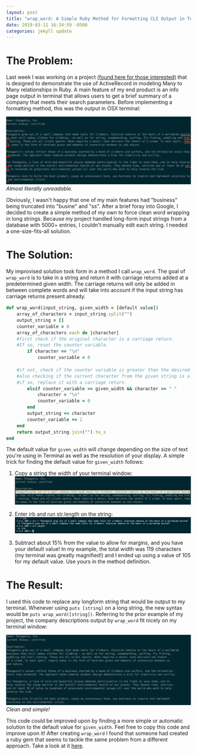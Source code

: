 ```yaml
---
layout: post
title: "wrap_word: A Simple Ruby Method for Formatting CLI Output in Terminal"
date: 2019-03-11 16:24:59 -0500
categories: jekyll update
---
```


# The Problem:

Last week I was working on a project [(found here for those interested)](https://github.com/EliLauff/b_corporation_searchable_database) that is designed to demonstrate the use of ActiveRecord in modeling Many to Many relationships in Ruby. A main feature of my end product is an info page output in terminal that allows users to get a brief summary of a company that meets their search parameters. Before implementing a formatting method, this was the output in OSX terminal:

![Ew. Gross.](/photos/Before_Photo.png)
_*Almost* literally unreadable._

Obviously, I wasn't happy that one of my main features had "business" being truncated into "busine" and "ss". After a brief foray into Google, I decided to create a simple method of my own to force clean word wrapping in long strings. Because my project handled long-form input strings from a database with 5000+ entries, I couldn't manually edit each string. I needed a one-size-fits-all solution.

# The Solution:

My improvised solution took form in a method I call `wrap_word`. The goal of `wrap_word` is to take in a string and return it with carriage returns added at a predetermined given width. The carriage returns will only be added in between complete words and will take into account if the input string has carriage returns present already.

```ruby
def wrap_word(input_string, given_width = [default value])
    array_of_characters = input_string.split("")
    output_string = []
    counter_variable = 0
    array_of_characters.each do |character|
    #first check if the original character is a carriage return.
    #If so, reset the counter variable.
        if character == "\n"
            counter_variable = 0

    #if not, check if the counter variable is greater than the desired width,
    #also checking if the current character from the given string is a space.
    #if so, replace it with a carriage return.
        elsif counter_variable >= given_width && character == " "
            character = "\n"
            counter_variable = 0
        end
        output_string << character
        counter_variable += 1
    end
    return output_string.join("").to_s
end
```

The default value for `given_width` will change depending on the size of text you're using in Terminal as well as the resolution of your display. A simple trick for finding the default value for `given_width` follows:

1. Copy a string the width of your terminal window:
   ![Copy String](/photos/Copy_str.png)

2. Enter irb and run str.length on the string:
   ![str.length](/photos/Str_length.png)

3. Subtract about 15% from the value to allow for margins, and you have your default value! In my example, the total width was 119 characters (my terminal was greatly magnified!) and I ended up using a value of 105 for my default value. Use yours in the method definition.

# The Result:

I used this code to replace any longform string that would be output to my terminal. Whenever using `puts [string]` on a long string, the new syntax would be `puts wrap_word([string])`. Referring to the prior example of my project, the company descriptions output by `wrap_word` fit nicely on my terminal window:

![After Photo](/photos/after_photo.png)
_Clean and simple!_

This code could be improved upon by finding a more simple or automatic solution to the default value for `given_width`. Feel free to copy this code and improve upon it! After creating `wrap_word` I found that someone had created a ruby gem that seems to tackle the same problem from a different approach. Take a look at it [here](https://github.com/pazdera/word_wrap).
